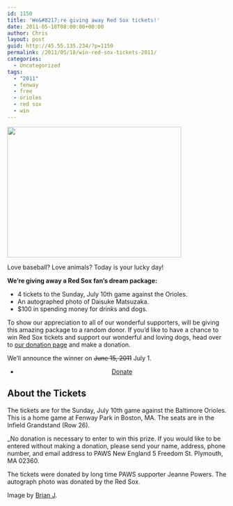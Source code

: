 ```yaml
---
id: 1150
title: 'We&#8217;re giving away Red Sox tickets!'
date: 2011-05-18T08:00:00+00:00
author: Chris
layout: post
guid: http://45.55.135.234/?p=1150
permalink: /2011/05/18/win-red-sox-tickets-2011/
categories:
  - Uncategorized
tags:
  - "2011"
  - fenway
  - free
  - orioles
  - red sox
  - win
---
```

<img src="https://pawsnewengland.com/wp-content/uploads/2011/05/Red-Sox-Raffle-400x300.jpg" alt="" title="Red-Sox-Raffle" width="400" height="300" class="aligncenter size-medium wp-image-1154" />

Love baseball? Love animals? Today is your lucky day!

**We&#8217;re giving away a Red Sox fan&#8217;s dream package:**

  * 4 tickets to the Sunday, July 10th game against the Orioles.
  * An autographed photo of Daisuke Matsuzaka.
  * $100 in spending money for drinks and dogs.

To show our appreciation to all of our wonderful supporters, will be giving this amazing package to a random donor. If you&#8217;d like to have a chance to win Red Sox tickets and support our wonderful and loving dogs, head over to [our donation page](https://pawsnewengland.com/donate/) and make a donation.

We&#8217;ll announce the winner on <del datetime="2011-06-21T11:51:55+00:00">June 15, 2011</del> July 1.

<ul id="adopt-button-sb">
  <li>
    <center>
      <a href="https://pawsnewengland.com/donate/">Donate</a>
    </center>
  </li>
</ul>

## About the Tickets

The tickets are for the Sunday, July 10th game against the Baltimore Orioles. This is a home game at Fenway Park in Boston, MA. The seats are in the Infield Grandstand (Row 26).

_No donation is necessary to enter to win this prize. If you would like to be entered without making a donation, please send your name, address, phone number, and email address to PAWS New England 5 Freedom St. Plymouth, MA 02360.</p> 

The tickets were donated by long time PAWS supporter Jeanne Powers. The autograph photo was donated by the Red Sox.

Image by [Brian J](http://www.flickr.com/photos/37718182@N00/538161037/).</em>